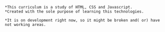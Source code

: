 	*This curriculum is a study of HTML, CSS and Javascript.
	*Created with the sole purpose of learning this technologies.

	*It is on development right now, so it might be broken and( or) have not working areas.
